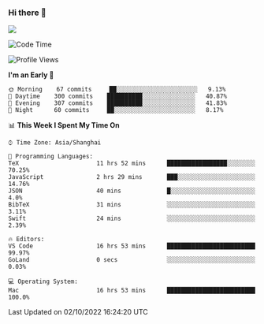 ### Hi there 👋

<!--
**JJAYCHEN1e/jjaychen1e** is a ✨ _special_ ✨ repository because its `README.md` (this file) appears on your GitHub profile.

Here are some ideas to get you started:

- 🔭 I’m currently working on ...
- 🌱 I’m currently learning ...
- 👯 I’m looking to collaborate on ...
- 🤔 I’m looking for help with ...
- 💬 Ask me about ...
- 📫 How to reach me: ...
- 😄 Pronouns: ...
- ⚡ Fun fact: ...
-->

[![](https://github-readme-stats.vercel.app/api?username=jjaychen1e&show_icons=true)](https://github.com/jjaychen1e/github-readme-stats?count_private=true)

<!--START_SECTION:waka-->
![Code Time](http://img.shields.io/badge/Code%20Time-332%20hrs%2023%20mins-blue)

![Profile Views](http://img.shields.io/badge/Profile%20Views-3-blue)

**I'm an Early 🐤** 

```text
🌞 Morning    67 commits     ██░░░░░░░░░░░░░░░░░░░░░░░   9.13% 
🌆 Daytime    300 commits    ██████████░░░░░░░░░░░░░░░   40.87% 
🌃 Evening    307 commits    ██████████░░░░░░░░░░░░░░░   41.83% 
🌙 Night      60 commits     ██░░░░░░░░░░░░░░░░░░░░░░░   8.17%

```


📊 **This Week I Spent My Time On** 

```text
⌚︎ Time Zone: Asia/Shanghai

💬 Programming Languages: 
TeX                      11 hrs 52 mins      █████████████████░░░░░░░░   70.25% 
JavaScript               2 hrs 29 mins       ███░░░░░░░░░░░░░░░░░░░░░░   14.76% 
JSON                     40 mins             █░░░░░░░░░░░░░░░░░░░░░░░░   4.0% 
BibTeX                   31 mins             ░░░░░░░░░░░░░░░░░░░░░░░░░   3.11% 
Swift                    24 mins             ░░░░░░░░░░░░░░░░░░░░░░░░░   2.39%

🔥 Editors: 
VS Code                  16 hrs 53 mins      █████████████████████████   99.97% 
GoLand                   0 secs              ░░░░░░░░░░░░░░░░░░░░░░░░░   0.03%

💻 Operating System: 
Mac                      16 hrs 53 mins      █████████████████████████   100.0%

```


 Last Updated on 02/10/2022 16:24:20 UTC
<!--END_SECTION:waka-->
